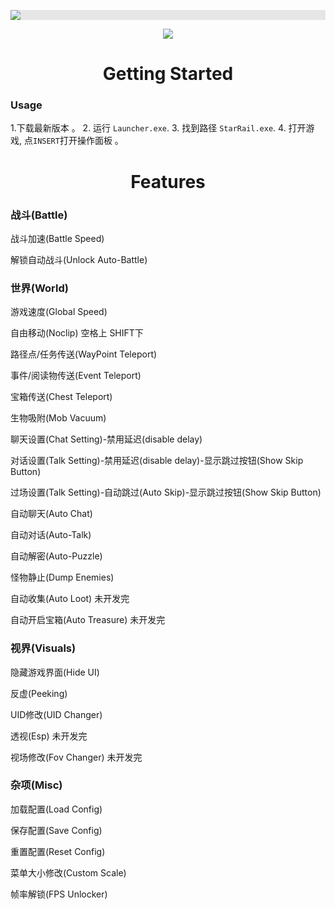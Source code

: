 <p align="center">
  <img style="display: block;-webkit-user-select: none;margin: auto;background-color: hsl(0, 0%, 90%);transition: background-color 300ms;" src="https://i.imgur.com/JVAenG1.png">
</p>

<p align="center">
 <a href="https://discord.gg/tPKFCs4VbB"><img src="https://img.shields.io/discord/1207191906958975006?label=Discord&logo=discord&style=for-the-badge&color=blue"></a>
</p>

<h1 align="center">Getting Started</h1>

### Usage

1.下载最新版本 。
2. 运行 `Launcher.exe`.
3. 找到路径 `StarRail.exe`.
4. 打开游戏, 点`INSERT`打开操作面板 。

<h1 align="center">Features</h1>


### 战斗(Battle)


战斗加速(Battle Speed)

解锁自动战斗(Unlock Auto-Battle)


### 世界(World)


游戏速度(Global Speed)

自由移动(Noclip) 空格上 SHIFT下

路径点/任务传送(WayPoint Teleport)

事件/阅读物传送(Event Teleport)

宝箱传送(Chest Teleport)

生物吸附(Mob Vacuum)

聊天设置(Chat Setting)-禁用延迟(disable delay)

对话设置(Talk Setting)-禁用延迟(disable delay)-显示跳过按钮(Show Skip Button)

过场设置(Talk Setting)-自动跳过(Auto Skip)-显示跳过按钮(Show Skip Button)

自动聊天(Auto Chat)

自动对话(Auto-Talk)

自动解密(Auto-Puzzle)

怪物静止(Dump Enemies)

自动收集(Auto Loot) 未开发完

自动开启宝箱(Auto Treasure) 未开发完


### 视界(Visuals)


隐藏游戏界面(Hide UI)

反虚(Peeking)

UID修改(UID Changer)

透视(Esp) 未开发完

视场修改(Fov Changer) 未开发完


### 杂项(Misc)


加载配置(Load Config)

保存配置(Save Config)

重置配置(Reset Config)

菜单大小修改(Custom Scale)

帧率解锁(FPS Unlocker)
